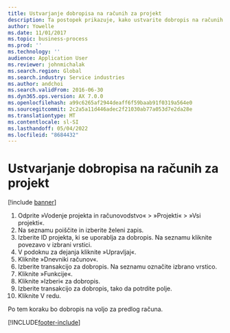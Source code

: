 ```yaml
---
title: Ustvarjanje dobropisa na računih za projekt
description: Ta postopek prikazuje, kako ustvarite dobropis na računih za projekt, ki so bili knjiženi.
author: Yowelle
ms.date: 11/01/2017
ms.topic: business-process
ms.prod: ''
ms.technology: ''
audience: Application User
ms.reviewer: johnmichalak
ms.search.region: Global
ms.search.industry: Service industries
ms.author: andchoi
ms.search.validFrom: 2016-06-30
ms.dyn365.ops.version: AX 7.0.0
ms.openlocfilehash: a99c6265af2944deaff6f59baab91f0319a564e0
ms.sourcegitcommit: 2c2a5a11d446adec2f21030ab77a053d7e2da28e
ms.translationtype: MT
ms.contentlocale: sl-SI
ms.lasthandoff: 05/04/2022
ms.locfileid: "8684432"
---
```

# <a name="create-a-credit-note-on-project-invoices"></a>Ustvarjanje dobropisa na računih za projekt

[!include [banner](../../includes/banner.md)]

1. Odprite »Vodenje projekta in računovodstvo« > »Projekti« > »Vsi projekti«. 
2. Na seznamu poiščite in izberite želeni zapis. 
3. Izberite ID projekta, ki se uporablja za dobropis. Na seznamu kliknite povezavo v izbrani vrstici. 
4. V podoknu za dejanja kliknite »Upravljaj«. 
5. Kliknite »Dnevniki računov«. 
6. Izberite transakcijo za dobropis. Na seznamu označite izbrano vrstico. 
7. Kliknite »Funkcije«. 
8. Kliknite »Izberi« za dobropis. 
9. Izberite transakcijo za dobropis, tako da potrdite polje.
10. Kliknite V redu. 

Po tem koraku bo dobropis na voljo za predlog računa.


[!INCLUDE[footer-include](../../includes/footer-banner.md)]